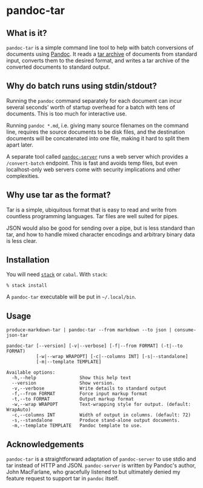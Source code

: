 # pandoc-tar

## What is it?

`pandoc-tar` is a simple command line tool to help with batch
conversions of documents using [Pandoc](https://pandoc.org/). It reads
a [tar archive](https://en.wikipedia.org/wiki/Tar_(computing)) of
documents from standard input, converts them to the desired format,
and writes a tar archive of the converted documents to standard
output.

## Why do batch runs using stdin/stdout?

Running the `pandoc` command separately for each document can incur
several seconds' worth of startup overhead for a batch with tens of
documents. This is too much for interactive use.

Running `pandoc *.md`, i.e. giving many source filenames on the
command line, requires the source documents to be disk files, and the
destination documents will be concatenated into one file, making it
hard to split them apart later.

A separate tool called
[`pandoc-server`](https://github.com/jgm/pandoc-server) runs a web
server which provides a `/convert-batch` endpoint. This is fast and
avoids temp files, but even localhost-only web servers come with
security implications and other complexities.

## Why use tar as the format?

Tar is a simple, ubiquitous format that is easy to read and write from
countless programming languages. Tar files are well suited for pipes.

JSON would also be good for sending over a pipe, but is less standard
than tar, and how to handle mixed character encodings and arbitrary
binary data is less clear.

## Installation

You will need [`stack`](https://docs.haskellstack.org/en/stable/README/)
or `cabal`. With `stack`:

```
% stack install
```

A `pandoc-tar` executable will be put in `~/.local/bin`.

## Usage

```
produce-markdown-tar | pandoc-tar --from markdown --to json | consume-json-tar

pandoc-tar [--version] [-v|--verbose] [-f|--from FORMAT] (-t|--to FORMAT)
           [-w|--wrap WRAPOPT] [-c|--columns INT] [-s|--standalone]
           [-m|--template TEMPLATE]

Available options:
  -h,--help                Show this help text
  --version                Show version.
  -v,--verbose             Write details to standard output
  -f,--from FORMAT         Force input markup format
  -t,--to FORMAT           Output markup format
  -w,--wrap WRAPOPT        Text-wrapping style for output. (default: WrapAuto)
  -c,--columns INT         Width of output in columns. (default: 72)
  -s,--standalone          Produce stand-alone output documents.
  -m,--template TEMPLATE   Pandoc template to use.
```

## Acknowledgements

`pandoc-tar` is a straightforward adaptation of `pandoc-server` to use
stdio and tar instead of HTTP and JSON. `pandoc-server` is written by
Pandoc's author, John MacFarlane, who gracefully listened to but
ultimately denied my feature request to support tar in `pandoc`
itself.
